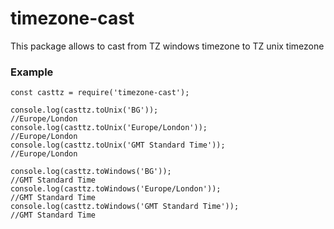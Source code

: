 # timezone-cast
This package allows to cast from TZ windows timezone to TZ unix timezone 

### Example
```code
const casttz = require('timezone-cast');

console.log(casttz.toUnix('BG'));
//Europe/London
console.log(casttz.toUnix('Europe/London'));
//Europe/London
console.log(casttz.toUnix('GMT Standard Time'));
//Europe/London

console.log(casttz.toWindows('BG'));  
//GMT Standard Time
console.log(casttz.toWindows('Europe/London'));
//GMT Standard Time
console.log(casttz.toWindows('GMT Standard Time'));
//GMT Standard Time
```
